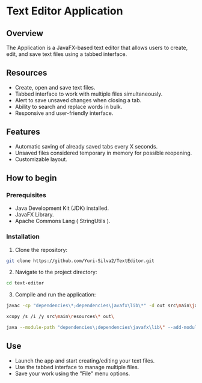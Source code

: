 # Text Editor Application

## Overview

The Application is a JavaFX-based text editor that allows users to create, edit, and save text files using a tabbed interface.

## Resources

- Create, open and save text files.
- Tabbed interface to work with multiple files simultaneously.
- Alert to save unsaved changes when closing a tab.
- Ability to search and replace words in bulk.
- Responsive and user-friendly interface.

## Features

- Automatic saving of already saved tabs every X seconds.
- Unsaved files considered temporary in memory for possible reopening.
- Customizable layout.

## How to begin

### Prerequisites

- Java Development Kit (JDK) installed.
- JavaFX Library.
- Apache Commons Lang ( StringUtils ).

### Installation

1. Clone the repository:

```bash
git clone https://github.com/Yuri-Silva2/TextEditor.git
```

2. Navigate to the project directory:

```bash
cd text-editor
```

3. Compile and run the application:

```bash
javac -cp "dependencies\*;dependencies\javafx\lib\*" -d out src\main\java\org\texteditor\*.java src\main\java\org\texteditor\controllers\*.java src\main\java\org\texteditor\model\*.java src\main\java\org\texteditor\viewers\menu\*.java src\main\java\org\texteditor\viewers\pane\*.java src\main\java\org\texteditor\viewers\tab\*.java src\main\java\org\texteditor\viewers\tab\find\*.java

xcopy /s /i /y src\main\resources\* out\

java --module-path "dependencies\;dependencies\javafx\lib\" --add-modules javafx.controls -cp out org.texteditor.Main
```

## Use

- Launch the app and start creating/editing your text files.
- Use the tabbed interface to manage multiple files.
- Save your work using the "File" menu options.



